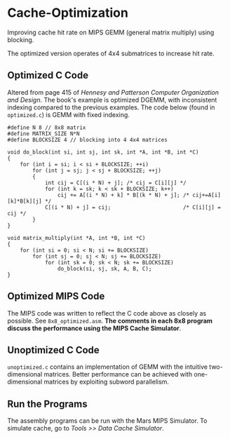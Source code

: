 # Cache-Optimization

Improving cache hit rate on MIPS GEMM (general matrix multiply) using blocking.

The optimized version operates of 4x4 submatrices to increase hit rate.

## Optimized C Code

Altered from page 415 of _Hennesy and Patterson Computer Organization and Design_.
The book's example is optimized DGEMM, with inconsistent indexing compared to the previous examples. The code below (found in `optimized.c`) is GEMM with fixed indexing.

```
#define N 8 // 8x8 matrix
#define MATRIX_SIZE N*N
#define BLOCKSIZE 4 // blocking into 4 4x4 matrices

void do_block(int si, int sj, int sk, int *A, int *B, int *C)
{
    for (int i = si; i < si + BLOCKSIZE; ++i)
        for (int j = sj; j < sj + BLOCKSIZE; ++j)
        {
            int cij = C[(i * N) + j]; /* cij = C[i][j] */
            for (int k = sk; k < sk + BLOCKSIZE; k++)
                cij += A[(i * N) + k] * B[(k * N) + j]; /* cij+=A[i][k]*B[k][j] */
            C[(i * N) + j] = cij;                       /* C[i][j] = cij */
        }
}

void matrix_multiply(int *A, int *B, int *C)
{
    for (int si = 0; si < N; si += BLOCKSIZE)
        for (int sj = 0; sj < N; sj += BLOCKSIZE)
            for (int sk = 0; sk < N; sk += BLOCKSIZE)
                do_block(si, sj, sk, A, B, C);
}
```

## Optimized MIPS Code

The MIPS code was written to reflect the C code above as closely as possible.
See `8x8_optimized.asm`. **The comments in each 8x8 program discuss the performance using the MIPS Cache Simulator**.

## Unoptimized C Code

`unoptimized.c` contains an implementation of GEMM with the intuitive two-dimensional matrices. Better performance can be achieved with one-dimensional matrices by exploiting subword parallelism.

## Run the Programs

The assembly programs can be run with the Mars MIPS Simulator. To simulate cache, go to *Tools >> Data Cache Simulator*.